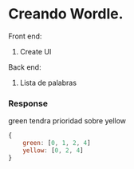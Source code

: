 # Creando Wordle.
<!-- [✅❌] -->

Front end:
1. Create UI



Back end:
1. Lista de palabras

### Response
green tendra prioridad sobre yellow
```js
{
    green: [0, 1, 2, 4]
    yellow: [0, 2, 4]
}